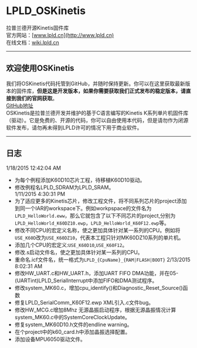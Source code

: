 # LPLD_OSKinetis
拉普兰德开源Kinetis固件库   
官方网站：[www.lpld.cn](http://www.lpld.cn)   
在线文档：[wiki.lpld.cn](http://wiki.lpld.cn)   

***
## 欢迎使用OSKinetis
我们将OSKinetis代码托管到GitHub，并随时保持更新。你可以在这里获取最新版本的固件库，**但是这是开发版本，如果你需要获取我们正式发布的稳定版本，请直接到我们的官网获取**。   
[GitHub地址](https://github.com/LPLDTeam/LPLD_OSKinetis/)  
OSKinetis是拉普兰德开发并维护的基于C语言编写的Kinetis K系列单片机固件库（驱动）。它是免费的、开源的代码，你可以自由使用本代码，但是请勿作为闭源软件发布，请勿再未得到LPLD许可的情况下用于商业软件。

***
## 日志 ##
1/18/2015 12:42:04 AM   
- 为每个例程添加K60D10芯片工程，待移植K60D10驱动。  
- 修改例程名LPLD_SDRAM为LPLD_SRAM。  
1/11/2015 4:30:31 PM  
- 为了适应更多的Kinetis芯片，修改工程文件，将不同系列芯片的project添加到同一个IAR的workspace下。例如workpspace的文件名为`LPLD_HelloWorld.eww`，那么它就包含了以下不同芯片的project,分别为`LPLD_HelloWorld_K60DZ10.ewp`，`LPLD_HelloWorld_K60F12.ewp`等。  
- 修改不同CPU的宏定义名称，使之更加具体针对某一系列的CPU。例如将`USE_K60D`改为`USE_K60DZ10`，代表本工程只针对MK60DZ10系列的单片机。  
- 添加几个CPU的宏定义:`USE_K60D10`,`USE_K60F12`。  
- 修改.s启动文件名，使之更加具体针对某一系列的CPU。  
- 重命名.icf文件名，统一格式为`LPLD_{CpuName}_{RAM|FLASH|BOOT}`
2/13/2015 8:02:31 AM
- 修改HW_UART.c和HW_UART.h，添加UART FIFO DMA功能，并在05-(UARTint)LPLD_SerialInterrupt中添加FIFO和DMA测试程序。
- 修改system_MK60.c，增加cpu_identify()和Diagnostic_Reset_Source()函数
- 修复LPLD_SerialComm_K60F12.ewp XML引入.c文件bug。
- 修改HW_MCG.c增加8Mhz 无源晶振启动程序，根据无源晶振情况计算system_MK60.c中的SystemCoreClockUpdate。
- 修复system_MK60D10.h文件的endline warning。
- 在个project中的k60_card.h中添加晶振选择配置。
- 添加设备MPU6050驱动文件。
